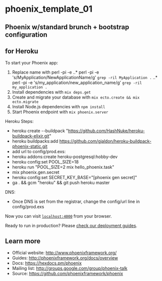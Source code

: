 # phoenix_template_01
## Phoenix w/standard brunch + bootstrap configuration
## for Heroku

To start your Phoenix app:
  1. Replace name with perl -pi -e
  ..* perl -pi -e 's/MyApplication/NewApplicationName/g' `grep -ril MyApplication .`
  ..* perl -pi -e 's/my_application/new_application_name/g' `grep -ril my_application .`
  2. Install dependencies with `mix deps.get`
  3. Create and migrate your database with `mix ecto.create && mix ecto.migrate`
  4. Install Node.js dependencies with `npm install`
  5. Start Phoenix endpoint with `mix phoenix.server`

Heroku Steps:
 * heroku create --buildpack "https://github.com/HashNuke/heroku-buildpack-elixir.git"
 * heroku buildpacks:add https://github.com/gjaldon/heroku-buildpack-phoenix-static.git
 * add url to config/prod.exs:
 * heroku addons:create heroku-postgresql:hobby-dev
 * heroku config:set POOL_SIZE=18
 * heroku run "POOL_SIZE=2 mix hello_phoenix.task"
 * mix phoenix.gen.secret
 * heroku config:set SECRET_KEY_BASE="[phoenix gen secret]"
 * ga . && gcm "heroku" && git push heroku master

DNS:
 * Once DNS is set from the registrar, change the config/url line in config/prod.exs

Now you can visit [`localhost:4000`](http://localhost:4000) from your browser.

Ready to run in production? Please [check our deployment guides](http://www.phoenixframework.org/docs/deployment).

## Learn more

  * Official website: http://www.phoenixframework.org/
  * Guides: http://phoenixframework.org/docs/overview
  * Docs: https://hexdocs.pm/phoenix
  * Mailing list: http://groups.google.com/group/phoenix-talk
  * Source: https://github.com/phoenixframework/phoenix

